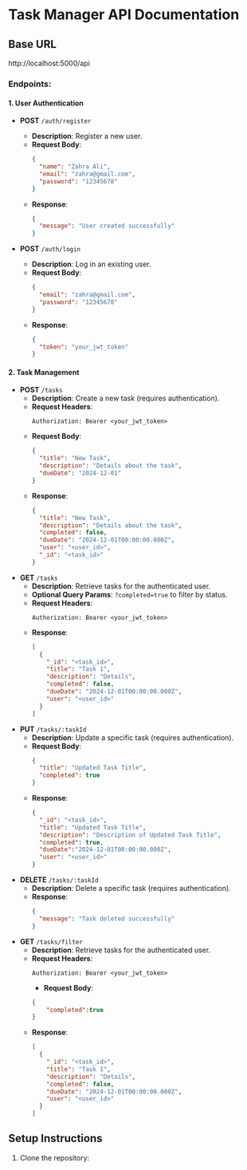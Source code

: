 # Task Manager API Documentation

## Base URL
http://localhost:5000/api

### Endpoints:

#### 1. **User Authentication**
- **POST** `/auth/register`
  - **Description**: Register a new user.
  - **Request Body**:
    ```json
    {
      "name": "Zahra Ali",
      "email": "zahra@gmail.com",
      "password": "12345678"
    }
    ```
  - **Response**:
    ```json
    {
      "message": "User created successfully"
    }
    ```

- **POST** `/auth/login`
  - **Description**: Log in an existing user.
  - **Request Body**:
    ```json
    {
      "email": "zahra@gmail.com",
      "password": "12345678"
    }
    ```
  - **Response**:
    ```json
    {
      "token": "your_jwt_token"
    }
    ```

#### 2. **Task Management**
- **POST** `/tasks`
  - **Description**: Create a new task (requires authentication).
  - **Request Headers**:
    ```
    Authorization: Bearer <your_jwt_token>
    ```
  - **Request Body**:
    ```json
    {
      "title": "New Task",
      "description": "Details about the task",
      "dueDate": "2024-12-01"
    }
    ```
  - **Response**:
    ```json
    {
      "title": "New Task",
      "description": "Details about the task",
      "completed": false,
      "dueDate": "2024-12-01T00:00:00.000Z",
      "user": "<user_id>",
      "_id": "<task_id>"
    }
    ```
- **GET** `/tasks`
  - **Description**: Retrieve tasks for the authenticated user.
  - **Optional Query Params**: `?completed=true` to filter by status.
  - **Request Headers**:
    ```
    Authorization: Bearer <your_jwt_token>
    ```
  - **Response**:
    ```json
    [
      {
        "_id": "<task_id>",
        "title": "Task 1",
        "description": "Details",
        "completed": false,
        "dueDate": "2024-12-01T00:00:00.000Z",
        "user": "<user_id>"
      }
    ]
    ```
- **PUT** `/tasks/:taskId`
  - **Description**: Update a specific task (requires authentication).
  - **Request Body**:
    ```json
    {
      "title": "Updated Task Title",
      "completed": true
    }
    ```
  - **Response**:
    ```json
    {
      "_id": "<task_id>",
      "title": "Updated Task Title",
      "description": "Description of Updated Task Title",
      "completed": true,
      "dueDate":"2024-12-01T00:00:00.000Z",
      "user": "<user_id>"
    }
    ```
- **DELETE** `/tasks/:taskId`
  - **Description**: Delete a specific task (requires authentication).
  - **Response**:
    ```json
    {
      "message": "Task deleted successfully"
    }
    ```
- **GET** `/tasks/filter`
  - **Description**: Retrieve tasks for the authenticated user.
  - **Request Headers**:
    ```
    Authorization: Bearer <your_jwt_token>
    ```
    - **Request Body**:
    ```json
    {
        "completed":true
    }
    ```
  - **Response**:
    ```json
    [
      {
        "_id": "<task_id>",
        "title": "Task 1",
        "description": "Details",
        "completed": false,
        "dueDate": "2024-12-01T00:00:00.000Z",
        "user": "<user_id>"
      }
    ]
    ```




## Setup Instructions
1. Clone the repository:

